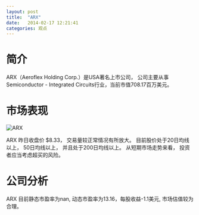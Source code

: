 ```yaml
---
layout: post
title:  "ARX"
date:   2014-02-17 12:21:41
categories: 观点
---
```


# 简介
ARX（Aeroflex Holding Corp.）是USA著名上市公司，
公司主要从事Semiconductor - Integrated Circuits行业，当前市值708.17百万美元。

# 市场表现

![ARX](http://finviz.com/chart.ashx?t=ARX&ty=c&ta=1&p=d&s=l)

ARX 昨日收盘价 $8.33，
交易量较正常情况有所放大。
目前股价处于20日均线以上，
50日均线以上，
并且处于200日均线以上。
从短期市场走势来看，
投资者应当考虑超买的风险。

# 公司分析
ARX 目前静态市盈率为nan, 动态市盈率为13.16，每股收益-1.1美元,
市场估值较为合理。
